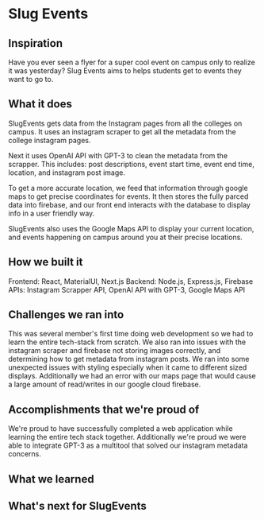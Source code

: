 # Slug Events

## Inspiration

Have you ever seen a flyer for a super cool event on campus only to realize it was yesterday? Slug Events aims to helps students get to events they want to go to.

## What it does

SlugEvents gets data from the Instagram pages from all the colleges on campus. It uses an instagram scraper to get all the metadata from the college instagram pages.

Next it uses OpenAI API with GPT-3 to clean the metadata from the scrapper. This includes: post descriptions, event start time, event end time, location, and instagram post image.

To get a more accurate location, we feed that information through google maps to get precise coordinates for events. It then stores the fully parced data into firebase, and our front end interacts with the database to display info in a user friendly way.

SlugEvents also uses the Google Maps API to display your current location, and events happening on campus around you at their precise locations.

## How we built it

Frontend: React, MaterialUI, Next.js
Backend: Node.js, Express.js, Firebase
APIs: Instagram Scrapper API, OpenAI API with GPT-3, Google Maps API

## Challenges we ran into

This was several member's first time doing web development so we had to learn the entire tech-stack from scratch. We also ran into issues with the instagram scraper and firebase not storing images correctly, and determining how to get metadata from instagram posts. We ran into some unexpected issues with styling especially when it came to different sized displays. Additionally we had an error with our maps page that would cause a large amount of read/writes in our google cloud firebase.

## Accomplishments that we're proud of

We're proud to have successfully completed a web application while learning the entire tech stack together. Additionally we're proud we were able to integrate GPT-3 as a multitool that solved our instagram metadata concerns.

## What we learned

## What's next for SlugEvents
